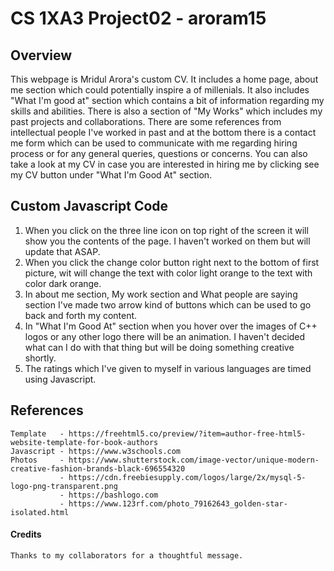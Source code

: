 # CS 1XA3 Project02 - aroram15

## Overview
   This webpage is Mridul Arora's custom CV. It includes a home page, about me section which could potentially inspire a of   millenials. It also includes "What I'm good at" section which contains a bit of information regarding my skills and abilities. There is also a section of "My Works" which includes my past projects and collaborations. There are some references from intellectual people I've worked in past and at the bottom there is a contact me form which can be used to communicate with me regarding hiring process or for any general queries, questions or concerns. You can also take a look at my CV in case you are interested in hiring me by clicking see my CV button under "What I'm Good At" section. 
  
  
## Custom Javascript Code
1. When you click on the three line icon on top right of the screen it will show you the contents of the page. I haven't   worked on them but will update that ASAP.
2. When you click the change color button right next to the bottom of first picture, wit will change the text with color light orange to the text with color dark orange.
3. In about me section, My work section and What people are saying section I've made two arrow kind of buttons which can be used to go back and forth my content.
4. In "What I'm Good At" section when you hover over the images of C++ logos or any other logo there will be an animation. I haven't decided what can I do with that thing but will be doing something creative shortly.
5. The ratings which I've given to myself in various languages are timed using Javascript.
                
 ## References
    Template   - https://freehtml5.co/preview/?item=author-free-html5-website-template-for-book-authors
    Javascript - https://www.w3schools.com
    Photos     - https://www.shutterstock.com/image-vector/unique-modern-creative-fashion-brands-black-696554320
               - https://cdn.freebiesupply.com/logos/large/2x/mysql-5-logo-png-transparent.png
               - https://bashlogo.com
               - https://www.123rf.com/photo_79162643_golden-star-isolated.html
      
#### Credits
    Thanks to my collaborators for a thoughtful message.
